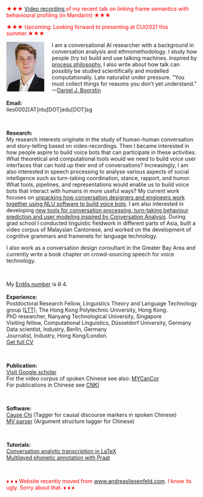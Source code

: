 <font color="red"> &#9733;&#9733;&#9733; <a href="https://cityuhk-lms.ap.panopto.com/Panopto/Pages/Embed.aspx?id=8d33fa2b-ea10-4b02-bd86-abc100461cb0"> Video recording </a> of my recent talk on linking frame semantics with behavioural profiling (in Mandarin) &#9733;&#9733;&#9733; </font>

<font color="red">&#9733;&#9733;&#9733; Upcoming: Looking forward to presenting at CUI2021 this summer.&#9733;&#9733;&#9733;</font> <br />

<p><img src="pic.jpg" alt="Picture" style="float:left;border:2;margin-right: 20px;">

I am a conversational AI researcher with a background in conversation analysis and ethnomethodology. I study how people (try to) build and use talking machines. Inspired by <a href="https://en.wikipedia.org/wiki/Process_philosophy">process philosophy</a>, I also write about how talk can possibly be studied scientifically and modelled computationally. Late naturalist under pressure. "You must collect things for reasons you don’t yet understand." —<a href="https://www.google.com/search?q=daniel+boorstin+quotes&oq=daniel+boorstin+quotes">Daniel J. Boorstin</a> 
<br />
<br />
<b>Email:</b> <br> 
lies0002[AT]ntu[DOT]edu[DOT]sg<br>

<br />

<b>Research:</b> <br>
My research interests originate in the study of human-human conversation and story-telling based on video-recordings. Then I became interested in how people aspire to build voice bots that can participate in these activities. What theoretical and computational tools would we need to build voice user interfaces that can hold up their end of conversations? Increasingly, I am also interested in speech processing to analyse various aspects of social intelligence such as turn-taking coordination, stance, rapport, and humor. What tools, pipelines, and representations would enable us to build voice bots that interact with humans in more useful ways? 
My current work focuses on <a href="https://liesenf.github.io/limits-of-automation">unpacking how conversation designers and engineers work together using NLU software to build voice bots</a>. I am also interested in developing <a href="https://liesenf.github.io/formal-talk">new tools for conversation processing, turn-taking behaviour prediction and user modeling inspired by Conversation Analysis</a>. During grad school I conducted linguistic fieldwork in different parts of Asia, built a video corpus of Malaysian Cantonese, and worked on the development of cognitive grammars and framenets for language technology. <br />

I also work as a conversation design consultant in the Greater Bay Area and currently write a book chapter on crowd-sourcing speech for voice technology.<br />

<br />

My <a href="https://en.wikipedia.org/wiki/Erd%C5%91s_number">Erdős number</a> is <strike>0</strike> 4.<br />
<br />
<b>Experience:</b> <br>
Postdoctoral Research Fellow, Linguistics Theory and Language Technology group (<a href="http://llt.cbs.polyu.edu.hk/">LTT</a>), The Hong Kong Polytechnic University, Hong Kong.<br>
PhD researcher, Nanyang Technological University, Singapore<br>
Visiting fellow, Computational Linguistics, Düsseldorf University, Germany<br>
Data scientist, Industry, Berlin, Germany<br>
Journalist, Industry, Hong Kong/London.<br>
<a href="mailto:lies0002[AT]ntu[DOT]edu[DOT]sg">Get full CV</a><br>

<br />

<b>Publication:</b> <br />
<a href="https://scholar.google.com/citations?user=pMjOZNsAAAAJ">Visit Google scholar</a><br />
For the video corpus of spoken Chinese see also: <a href="https://liesenf.github.io/mycancor">MYCanCor</a><br />
For publications in Chinese see <a href="http://new.oversea.cnki.net/index/">CNKI</a><br />



<br />

<b>Software:</b><br>
<a href="https://liesenf.github.io/toolstutorials">Cause Chi</a> (Tagger for causal discourse markers in spoken Chinese)<br>
<a href="https://liesenf.github.io/toolstutorials">MV parser</a> (Argument structure tagger for Chinese) <br>

<br />

<b>Tutorials:</b><br>
<a href="https://liesenf.github.io/toolstutorials">Conversation analytic transcription in LaTeX</a><br>
<a href="https://liesenf.github.io/toolstutorials">Multilayed phonetic annotation with Praat</a><br>

<br />

<font color="red">&#9830; &#9830; &#9830; Website recently moved from www.andreasliesenfeld.com. I know its ugly. Sorry about that. &#9830; &#9830; &#9830;</font><br />

<br />
